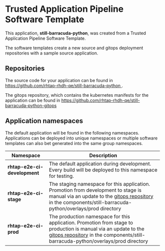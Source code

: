 # Trusted Application Pipeline Software Template

This application, **still-barracuda-python**, was created from a Trusted Application Pipeline Software Template.

The software templates create a new source and gitops deployment repositories with a sample source application. 

## Repositories

The source code for your application can be found in [https://github.com/rhtap-rhdh-qe/still-barracuda-python ](https://github.com/rhtap-rhdh-qe/still-barracuda-python ).
 
The gitops repository, which contains the kubernetes manifests for the application can be found in 
[https://github.com/rhtap-rhdh-qe/still-barracuda-python-gitops ](https://github.com/rhtap-rhdh-qe/still-barracuda-python-gitops ) 

## Application namespaces 

The default application will be found in the following namespaces. Applications can be deployed into unique namespaces or multiple software templates can also bet generated into the same group namespaces.  

|  Namespace   |  Description   |  
| -------- | -------- |   
| **rhtap-e2e-ci-development** | The default application during development. Every build will be deployed to this namespace for testing. | 
| **rhtap-e2e-ci-stage** | The staging namespace for this application. Promotion from development to stage is manual via an update to the [gitops repository](https://github.com/rhtap-rhdh-qe/still-barracuda-python-gitops ) in the components/still-barracuda-python/overlays/prod directory |  
| **rhtap-e2e-ci-prod** | The production namespace for this application. Promotion from stage to production is manual via an update to the [gitops repository](https://github.com/rhtap-rhdh-qe/still-barracuda-python-gitops ) in the components/still-barracuda-python/overlays/prod directory | 